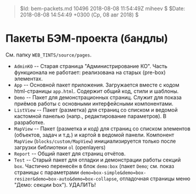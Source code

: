 > $Id: bem-packets.md 10496 2018-08-08 11:54:49Z miheev $
> $Date: 2018-08-08 14:54:49 +0300 (Ср, 08 авг 2018) $

Пакеты БЭМ-проекта (бандлы)
===========================

См. папку `WEB_TINTS/source/pages`.

- `AdminKO` -- Старая страница "Администрирование КО". Часть функционала не работает: реализована на старых (pre-box) элементах.
- `App` -- Основной пакет приложения. Загружается вместе с кодом html-страницы `app.html`. Содержит общий код, стили и шаблоны.
- `Demo` -- Пакет для демонстрационных страниц. Служит для показа приёмов работы с основными интерфейсными компонентами.
- `ListView` -- Пакет (разметка) для страниц со списком и ведомой кастомной панелью (напр., редактирование параметров). В разработке.
- `MapView` -- Пакет (разметка и код) для страниц со списком элементов (объектов, задач и т.д.) и картой в ведомой панели. Компонент `MapView` (`blocks/custom/MapView`) инициализируется только после загрузки библиотеки `ol` (openlayers)
- `Report` -- Общий пакет для страниц отчётов.
- `Test` -- Старый пакет для отладки и демонстрации работы секций `box`. Частично перенесён в блок `demo:box` (пакет `Demo`; см. показ страницы с параметрами `demo=box-simple&demo=box-resizer&demo=box-auto&demo=box-collapse`, отладочная страницы меню "Демо: секции box"). УДАЛИТЬ!

